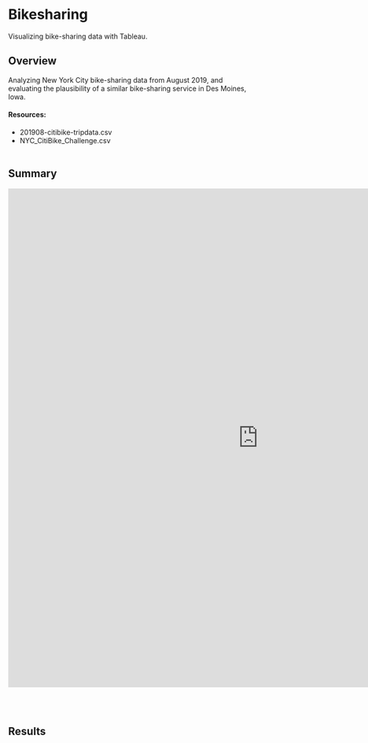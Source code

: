 # Bikesharing
Visualizing bike-sharing data with Tableau.

## Overview
Analyzing New York City bike-sharing data from August 2019, and evaluating the plausibility of a similar bike-sharing service in Des Moines, Iowa.
#### Resources:
* 201908-citibike-tripdata.csv
* NYC_CitiBike_Challenge.csv
<br></br>

## Summary
<center><iframe src="https://public.tableau.com/app/profile/jack.moletteire/viz/NYC_Bikesharing_Challenge/NYCCitiBikeAnalysis?publish=yes" width="1016" height="1014" frameborder="0"></iframe></center>

<br></br>

## Results
